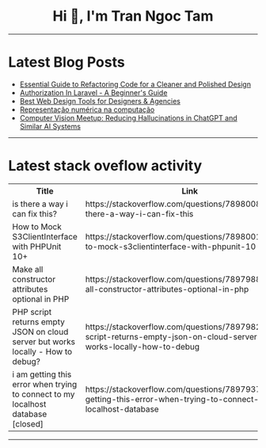 <h1 align="center">Hi 👋, I'm Tran Ngoc Tam</h1>

---

# Latest Blog Posts 
<!-- BLOG-POST-LIST:START -->
- [Essential Guide to Refactoring Code for a Cleaner and Polished Design](https://dev.to/geraldhamiltonwicks/essential-guide-to-refactoring-code-for-a-cleaner-and-polished-design-5330)
- [Authorization In Laravel - A Beginner&#39;s Guide](https://dev.to/mohammed_kareem/authorization-in-laravel-a-beginners-guide-32kf)
- [Best Web Design Tools for Designers &amp; Agencies](https://dev.to/christopherchhim/best-web-design-tools-for-designers-agencies-30ga)
- [Representação numérica na computação](https://dev.to/xornotor/representacao-numerica-na-computacao-31ml)
- [Computer Vision Meetup: Reducing Hallucinations in ChatGPT and Similar AI Systems](https://dev.to/voxel51/computer-vision-meetup-reducing-hallucinations-in-chatgpt-and-similar-ai-systems-49g2)
<!-- BLOG-POST-LIST:END -->

---

# Latest stack oveflow activity
<table>
  <tr><th>Title</th><th>Link</th></tr>
  <!-- STACKOVERFLOW:START --><tr><td>is there a way i can fix this?</td><td>https://stackoverflow.com/questions/78980081/is-there-a-way-i-can-fix-this</td></tr><tr><td>How to Mock S3ClientInterface with PHPUnit 10+</td><td>https://stackoverflow.com/questions/78980011/how-to-mock-s3clientinterface-with-phpunit-10</td></tr><tr><td>Make all constructor attributes optional in PHP</td><td>https://stackoverflow.com/questions/78979889/make-all-constructor-attributes-optional-in-php</td></tr><tr><td>PHP script returns empty JSON on cloud server but works locally - How to debug?</td><td>https://stackoverflow.com/questions/78979829/php-script-returns-empty-json-on-cloud-server-but-works-locally-how-to-debug</td></tr><tr><td>i am getting this error when trying to connect to my localhost database [closed]</td><td>https://stackoverflow.com/questions/78979372/i-am-getting-this-error-when-trying-to-connect-to-my-localhost-database</td></tr><!-- STACKOVERFLOW:END -->
</table>

---


